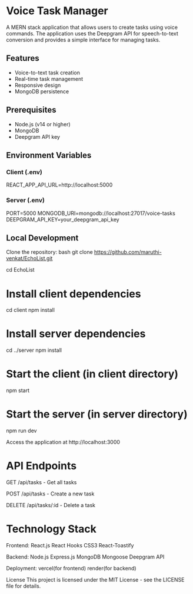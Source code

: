 # Voice Task Manager

A MERN stack application that allows users to create tasks using voice commands. The application uses the Deepgram API for speech-to-text conversion and provides a simple interface for managing tasks.

## Features

- Voice-to-text task creation
- Real-time task management
- Responsive design
- MongoDB persistence

## Prerequisites

- Node.js (v14 or higher)
- MongoDB
- Deepgram API key

## Environment Variables

### Client (.env)
REACT_APP_API_URL=http://localhost:5000

### Server (.env)
PORT=5000 
MONGODB_URI=mongodb://localhost:27017/voice-tasks 
DEEPGRAM_API_KEY=your_deepgram_api_key


## Local Development

Clone the repository:
bash
git clone https://github.com/maruthi-venkat/EchoList.git

cd EchoList

# Install client dependencies
cd client
npm install

# Install server dependencies
cd ../server
npm install

# Start the client (in client directory)
npm start

# Start the server (in server directory)
npm run dev

Access the application at http://localhost:3000

# API Endpoints
GET /api/tasks - Get all tasks

POST /api/tasks - Create a new task

DELETE /api/tasks/:id - Delete a task

# Technology Stack

Frontend:
React.js
React Hooks
CSS3
React-Toastify

Backend:
Node.js
Express.js
MongoDB
Mongoose
Deepgram API

Deployment:
vercel(for frontend)
render(for backend)

License
This project is licensed under the MIT License - see the LICENSE file for details.
